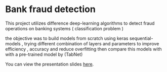 # Bank fraud detection

This project utilizes difference deep-learning algorithms to detect fraud operations on banking systems ( classification problem )

the objective was to build models from scratch using keras sequential-models , trying different combination of layers and parameters to improve efficiency , accuracy and reduce overfitting 
then compare this models with with a pre-trained model by (TabNet) 


You can view the presentation slides [here](https://docs.google.com/presentation/d/1Od5UehLIbOE3CAco1kHcRdmLknJgK46j/edit?usp=sharing&ouid=100067621788661205999&rtpof=true&sd=true).
